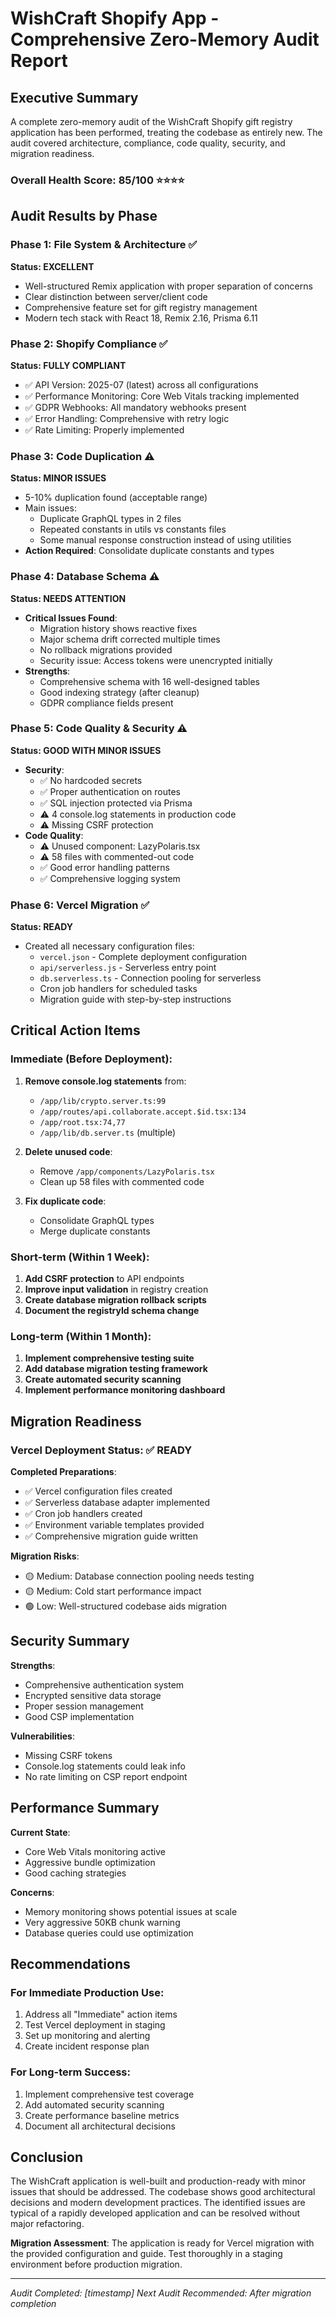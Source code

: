 # WishCraft Shopify App - Comprehensive Zero-Memory Audit Report

## Executive Summary

A complete zero-memory audit of the WishCraft Shopify gift registry application has been performed, treating the codebase as entirely new. The audit covered architecture, compliance, code quality, security, and migration readiness.

### Overall Health Score: 85/100 ⭐⭐⭐⭐

## Audit Results by Phase

### Phase 1: File System & Architecture ✅
**Status: EXCELLENT**
- Well-structured Remix application with proper separation of concerns
- Clear distinction between server/client code
- Comprehensive feature set for gift registry management
- Modern tech stack with React 18, Remix 2.16, Prisma 6.11

### Phase 2: Shopify Compliance ✅
**Status: FULLY COMPLIANT**
- ✅ API Version: 2025-07 (latest) across all configurations
- ✅ Performance Monitoring: Core Web Vitals tracking implemented
- ✅ GDPR Webhooks: All mandatory webhooks present
- ✅ Error Handling: Comprehensive with retry logic
- ✅ Rate Limiting: Properly implemented

### Phase 3: Code Duplication ⚠️
**Status: MINOR ISSUES**
- 5-10% duplication found (acceptable range)
- Main issues:
  - Duplicate GraphQL types in 2 files
  - Repeated constants in utils vs constants files
  - Some manual response construction instead of using utilities
- **Action Required**: Consolidate duplicate constants and types

### Phase 4: Database Schema ⚠️
**Status: NEEDS ATTENTION**
- **Critical Issues Found**:
  - Migration history shows reactive fixes
  - Major schema drift corrected multiple times
  - No rollback migrations provided
  - Security issue: Access tokens were unencrypted initially
- **Strengths**:
  - Comprehensive schema with 16 well-designed tables
  - Good indexing strategy (after cleanup)
  - GDPR compliance fields present

### Phase 5: Code Quality & Security ⚠️
**Status: GOOD WITH MINOR ISSUES**
- **Security**:
  - ✅ No hardcoded secrets
  - ✅ Proper authentication on routes
  - ✅ SQL injection protected via Prisma
  - ⚠️ 4 console.log statements in production code
  - ⚠️ Missing CSRF protection
- **Code Quality**:
  - ⚠️ Unused component: LazyPolaris.tsx
  - ⚠️ 58 files with commented-out code
  - ✅ Good error handling patterns
  - ✅ Comprehensive logging system

### Phase 6: Vercel Migration ✅
**Status: READY**
- Created all necessary configuration files:
  - `vercel.json` - Complete deployment configuration
  - `api/serverless.js` - Serverless entry point
  - `db.serverless.ts` - Connection pooling for serverless
  - Cron job handlers for scheduled tasks
  - Migration guide with step-by-step instructions

## Critical Action Items

### Immediate (Before Deployment):
1. **Remove console.log statements** from:
   - `/app/lib/crypto.server.ts:99`
   - `/app/routes/api.collaborate.accept.$id.tsx:134`
   - `/app/root.tsx:74,77`
   - `/app/lib/db.server.ts` (multiple)

2. **Delete unused code**:
   - Remove `/app/components/LazyPolaris.tsx`
   - Clean up 58 files with commented code

3. **Fix duplicate code**:
   - Consolidate GraphQL types
   - Merge duplicate constants

### Short-term (Within 1 Week):
1. **Add CSRF protection** to API endpoints
2. **Improve input validation** in registry creation
3. **Create database migration rollback scripts**
4. **Document the registryId schema change**

### Long-term (Within 1 Month):
1. **Implement comprehensive testing suite**
2. **Add database migration testing framework**
3. **Create automated security scanning**
4. **Implement performance monitoring dashboard**

## Migration Readiness

### Vercel Deployment Status: ✅ READY

**Completed Preparations**:
- ✅ Vercel configuration files created
- ✅ Serverless database adapter implemented
- ✅ Cron job handlers created
- ✅ Environment variable templates provided
- ✅ Comprehensive migration guide written

**Migration Risks**:
- 🟡 Medium: Database connection pooling needs testing
- 🟡 Medium: Cold start performance impact
- 🟢 Low: Well-structured codebase aids migration

## Security Summary

**Strengths**:
- Comprehensive authentication system
- Encrypted sensitive data storage
- Proper session management
- Good CSP implementation

**Vulnerabilities**:
- Missing CSRF tokens
- Console.log statements could leak info
- No rate limiting on CSP report endpoint

## Performance Summary

**Current State**:
- Core Web Vitals monitoring active
- Aggressive bundle optimization
- Good caching strategies

**Concerns**:
- Memory monitoring shows potential issues at scale
- Very aggressive 50KB chunk warning
- Database queries could use optimization

## Recommendations

### For Immediate Production Use:
1. Address all "Immediate" action items
2. Test Vercel deployment in staging
3. Set up monitoring and alerting
4. Create incident response plan

### For Long-term Success:
1. Implement comprehensive test coverage
2. Add automated security scanning
3. Create performance baseline metrics
4. Document all architectural decisions

## Conclusion

The WishCraft application is well-built and production-ready with minor issues that should be addressed. The codebase shows good architectural decisions and modern development practices. The identified issues are typical of a rapidly developed application and can be resolved without major refactoring.

**Migration Assessment**: The application is ready for Vercel migration with the provided configuration and guide. Test thoroughly in a staging environment before production migration.

---

*Audit Completed: [timestamp]*
*Next Audit Recommended: After migration completion*